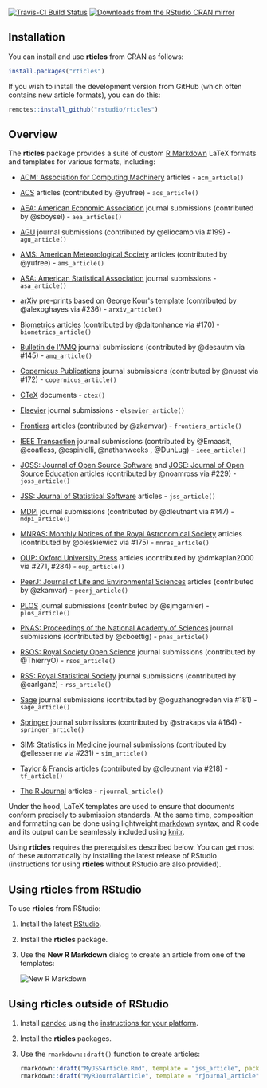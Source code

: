 [![Travis-CI Build Status](https://travis-ci.org/rstudio/rticles.svg?branch=master)](https://travis-ci.org/rstudio/rticles)
[![Downloads from the RStudio CRAN mirror](https://cranlogs.r-pkg.org/badges/rticles)](https://cran.r-project.org/package=rticles)

## Installation

You can install and use **rticles** from CRAN as follows:

```r
install.packages("rticles")
```

If you wish to install the development version from GitHub (which often contains new article formats), you can do this:

```r
remotes::install_github("rstudio/rticles")
```

## Overview

The **rticles** package provides a suite of custom [R Markdown](http://rmarkdown.rstudio.com) LaTeX formats and templates for various formats, including:

- [ACM: Association for Computing Machinery](https://www.acm.org/publications/about-publications) articles - `acm_article()`

- [ACS](http://pubs.acs.org/) articles (contributed by @yufree) - `acs_article()`

- [AEA: American Economic Association](https://www.aeaweb.org/journals/policies/templates) journal submissions (contributed by @sboysel) - `aea_articles()`

- [AGU](https://agupubs.onlinelibrary.wiley.com/) journal submissions (contributed by @eliocamp via #199) - `agu_article()`

- [AMS: American Meteorological Society](https://www.ametsoc.org/) articles (contributed by @yufree) - `ams_article()`

- [ASA: American Statistical Association](https://www.amstat.org/) journal submissions - `asa_article()`

- [arXiv](https://arxiv.org/) pre-prints based on George Kour's template (contributed by @alexpghayes via #236) - `arxiv_article()`

- [Biometrics](http://www.biometrics.tibs.org/) articles (contributed by @daltonhance via #170) - `biometrics_article()`

- [Bulletin de l'AMQ](https://www.amq.math.ca/bulletin/) journal submissions (contributed by @desautm via #145) - `amq_article()`

- [Copernicus Publications](https://publications.copernicus.org) journal submissions (contributed by @nuest via #172) - `copernicus_article()`

- [CTeX](https://ctan.org/pkg/ctex) documents - `ctex()`

- [Elsevier](https://www.elsevier.com) journal submissions - `elsevier_article()`

- [Frontiers](https://www.frontiersin.org/) articles (contributed by @zkamvar) - `frontiers_article()`

- [IEEE Transaction](http://www.ieee.org/publications_standards/publications/authors/author_templates.html) journal submissions (contributed by @Emaasit, @coatless, @espinielli, @nathanweeks , @DunLug) - `ieee_article()`

- [JOSS: Journal of Open Source Software](http://joss.theoj.org/) and [JOSE: Journal of Open Source Education](https://jose.theoj.org/) articles (contributed by @noamross via #229) - `joss_article()`

- [JSS: Journal of Statistical Software](http://www.jstatsoft.org/) articles - `jss_article()`

- [MDPI](http://www.mdpi.com) journal submissions (contributed by @dleutnant via #147) - `mdpi_article()`

- [MNRAS: Monthly Notices of the Royal Astronomical Society](https://academic.oup.com/mnras) articles (contributed by @oleskiewicz via #175) - `mnras_article()`

- [OUP: Oxford University Press](https://academic.oup.com/journals/pages/authors/preparing_your_manuscript) articles (contributed by @dmkaplan2000 via #271, #284) - `oup_article()`

- [PeerJ: Journal of Life and Environmental Sciences](https://peerj.com) articles (contributed by @zkamvar) - `peerj_article()`

- [PLOS](http://journals.plos.org) journal submissions (contributed by @sjmgarnier) - `plos_article()`

- [PNAS: Proceedings of the National Academy of Sciences](https://www.pnas.org/) journal submissions (contributed by @cboettig) - `pnas_article()`

- [RSOS: Royal Society Open Science](http://rsos.royalsocietypublishing.org/) journal submissions (contributed by @ThierryO) - `rsos_article()`

- [RSS: Royal Statistical Society](https://rss.org.uk/) journal submissions (contributed by @carlganz) - `rss_article()`

- [Sage](https://uk.sagepub.com/en-gb/eur/manuscript-submission-guidelines) journal submissions (contributed by @oguzhanogreden via #181) - `sage_article()`

- [Springer](https://www.springer.com/gp/livingreviews/latex-templates) journal submissions (contributed by @strakaps via #164) - `springer_article()`

- [SIM: Statistics in Medicine](https://onlinelibrary.wiley.com/journal/10970258) journal submissions (contributed by @ellessenne via #231) - `sim_article()`

- [Taylor & Francis](https://www.tandfonline.com/) articles (contributed by @dleutnant via #218) - `tf_article()`

- [The R Journal](https://journal.r-project.org/) articles - `rjournal_article()`

Under the hood, LaTeX templates are used to ensure that documents conform precisely to submission standards. At the same time, composition and formatting can be done using lightweight [markdown](https://rmarkdown.rstudio.com/authoring_basics.html) syntax, and R code and its output can be seamlessly included using [knitr](https://yihui.name/knitr/).

Using **rticles** requires the prerequisites described below. You can get most of these automatically by installing the latest release of RStudio (instructions for using **rticles** without RStudio are also provided).

## Using rticles from RStudio

To use **rticles** from RStudio:

1. Install the latest [RStudio](http://www.rstudio.com/products/rstudio/download/).

2. Install the **rticles** package. 

3. Use the **New R Markdown** dialog to create an article from one of the templates:

    ![New R Markdown](https://rmarkdown.rstudio.com/images/new_r_markdown.png)

## Using rticles outside of RStudio

1. Install [pandoc](http://pandoc.org) using the [instructions for your platform](https://rmarkdown.rstudio.com/docs/articles/pandoc.html).

2. Install the **rticles** packages.

3. Use the `rmarkdown::draft()` function to create articles:

    ```r
    rmarkdown::draft("MyJSSArticle.Rmd", template = "jss_article", package = "rticles")
    rmarkdown::draft("MyRJournalArticle", template = "rjournal_article", package = "rticles")
    ```
